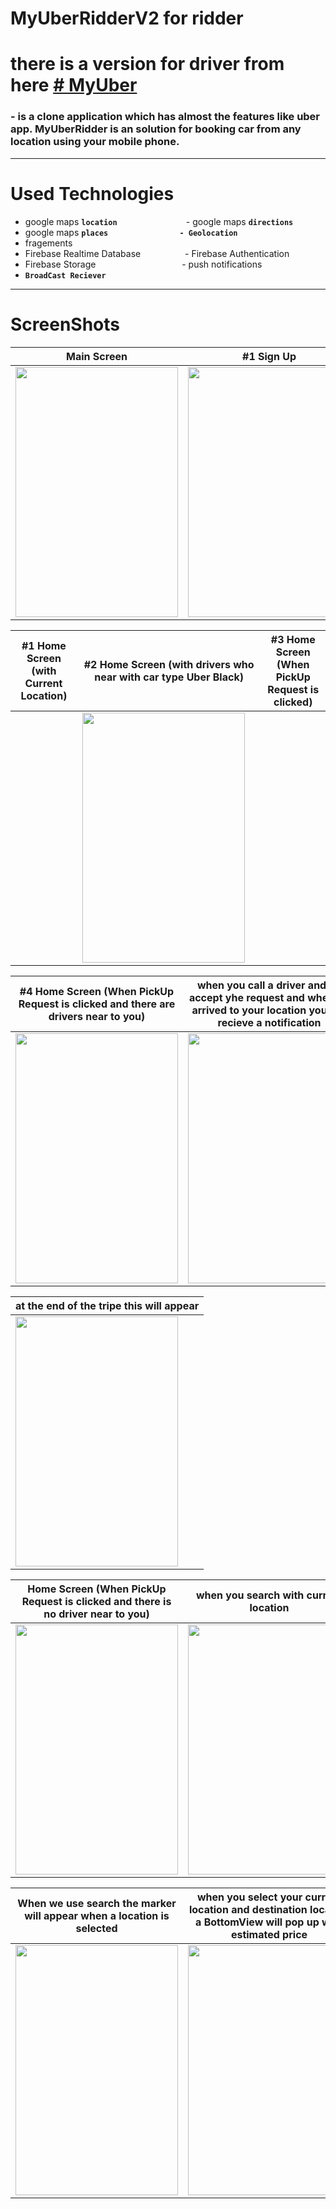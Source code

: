 # MyUberRidderV2 for ridder
# there is a version for driver from here [# MyUber](https://github.com/mohamedtony/MyUberV2)

### - is a clone application which has almost the features like uber app. MyUberRidder is an solution for booking car from any location using your mobile phone.
__________________
# Used Technologies
- google maps **`location`** &nbsp;&nbsp;&nbsp;&nbsp;&nbsp;&nbsp;&nbsp;&nbsp;&nbsp;&nbsp;&nbsp;&nbsp;&nbsp;&nbsp;&nbsp;&nbsp;&nbsp;&nbsp;&nbsp;&nbsp;&nbsp;&nbsp;&nbsp;&nbsp;&nbsp;&nbsp;&nbsp;- google maps **`directions`**
- google maps **`places`** &nbsp;&nbsp;&nbsp;&nbsp;&nbsp;&nbsp;&nbsp;&nbsp;&nbsp;&nbsp;&nbsp;&nbsp;&nbsp;&nbsp;&nbsp;&nbsp;&nbsp;&nbsp;&nbsp;&nbsp;&nbsp;&nbsp;&nbsp;&nbsp;&nbsp;&nbsp;&nbsp;&nbsp;**`- Geolocation`** 
- fragements
- Firebase Realtime
Database
&nbsp;&nbsp;&nbsp;&nbsp;&nbsp;&nbsp;&nbsp;&nbsp;&nbsp;&nbsp;&nbsp;&nbsp;&nbsp;&nbsp;&nbsp;&nbsp;&nbsp;- Firebase Authentication
- Firebase Storage&nbsp;&nbsp;&nbsp;&nbsp;&nbsp;&nbsp;&nbsp;&nbsp;&nbsp;&nbsp;&nbsp;&nbsp;&nbsp;&nbsp;&nbsp;&nbsp;&nbsp;&nbsp;&nbsp;&nbsp;&nbsp;&nbsp;&nbsp;&nbsp;&nbsp;&nbsp;&nbsp;&nbsp;&nbsp;&nbsp;&nbsp;&nbsp;&nbsp;&nbsp;&nbsp;- push notifications
- **` BroadCast Reciever `** 

__________________________________________________________________________________________
# ScreenShots
| Main Screen  | #1 Sign Up |   Sign In Screen  |       
| ------------- | ------------- | ------------- |      
| <img src="https://user-images.githubusercontent.com/17835207/52659520-15966d80-2f06-11e9-9c18-8a734e188054.png" width="260" height="400" />| <img src="https://user-images.githubusercontent.com/17835207/52659572-3fe82b00-2f06-11e9-8e3a-5e845b60c0ac.png" width="260" height="400" />| <img src="https://user-images.githubusercontent.com/17835207/52659603-568e8200-2f06-11e9-8808-e52c77048449.png" width="260" height="400" />

| #1 Home Screen (with Current Location)  | #2 Home Screen (with drivers who near with car type Uber Black) |   #3 Home Screen (When PickUp Request is clicked)  |       
| ------------- | ------------- | ------------- | 
| |<img src="https://user-images.githubusercontent.com/17835207/52660413-4aa3bf80-2f08-11e9-894c-f08e1c59ca66.png" width="260" height="400" />||

| #4 Home Screen (When PickUp Request is clicked and there are drivers near to you) | when you call a driver and he accept yhe request and when he arrived to your location you will recieve a notification |  when you start trip and you arrived to your distenation  |       
| ------------- | ------------- | ------------- | 
| <img src="https://user-images.githubusercontent.com/17835207/52660911-6b204980-2f09-11e9-9b7e-f2155dd14f45.png" width="260" height="400" /> | <img src="https://user-images.githubusercontent.com/17835207/52661396-9d7e7680-2f0a-11e9-8449-32bcf09c4c27.png" width="260" height="400" />|<img src="https://user-images.githubusercontent.com/17835207/52594053-2f2aad00-2e53-11e9-895f-9c957af6c4c0.png" width="260" height="400"/>|

| at the end of the tripe this will appear |
| ------------- | 
| <img src="https://user-images.githubusercontent.com/17835207/52661768-68265880-2f0b-11e9-9b99-eb5d4a1d04ea.png" width="260" height="400" />|

|Home Screen (When PickUp Request is clicked and there is no driver near to you) | when you search with current location |  when you search with destination location|       
| ------------- | ------------- | ------------- | 
|  <img src="https://user-images.githubusercontent.com/17835207/52662052-13371200-2f0c-11e9-9f1b-f6f051b03662.png" width="260" height="400" /> |  <img src="https://user-images.githubusercontent.com/17835207/52662143-45e10a80-2f0c-11e9-9683-926a0d3a463f.png" width="260" height="400" />| <img src="https://user-images.githubusercontent.com/17835207/52663202-c3a61580-2f0e-11e9-8e33-a72042c53a9c.png" width="260" height="400" />|

| When we use search the marker will appear when a location is selected | when you select your current location and destination location a BottomView will pop up with estimated price |     
| ------------- | ------------- |
|  <img src="https://user-images.githubusercontent.com/17835207/52663328-15e73680-2f0f-11e9-9223-de00d0547660.png" width="260" height="400" />| <img src="https://user-images.githubusercontent.com/17835207/52663389-37482280-2f0f-11e9-850e-162b2a79eacb.png" width="260" height="400" />| 

